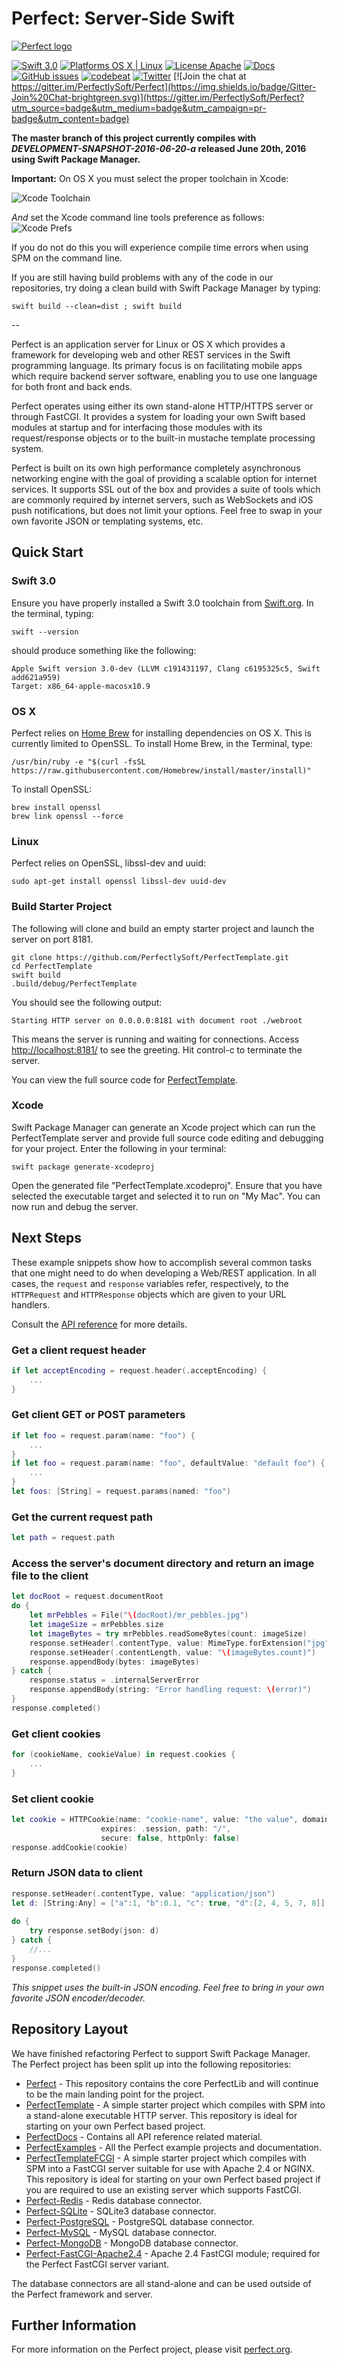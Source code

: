 # Perfect: Server-Side Swift
[![Perfect logo](http://www.perfect.org/images/perfect-git-banner.png)](http://perfect.org/get-involved.html)

[![Swift 3.0](https://img.shields.io/badge/Swift-3.0-orange.svg?style=flat)](https://developer.apple.com/swift/)
[![Platforms OS X | Linux](https://img.shields.io/badge/Platforms-OS%20X%20%7C%20Linux%20-lightgray.svg?style=flat)](https://developer.apple.com/swift/)
[![License Apache](https://img.shields.io/badge/License-Apache-lightgrey.svg?style=flat)](http://perfect.org/licensing.html)
[![Docs](https://img.shields.io/badge/docs-99%25-yellow.svg?style=flat)](http://www.perfect.org/docs/)
[![GitHub issues](https://img.shields.io/github/issues/PerfectlySoft/Perfect.svg)](https://github.com/PerfectlySoft/Perfect/issues)
[![codebeat](https://codebeat.co/badges/85f8f628-6ce8-4818-867c-21b523484ee9)](https://codebeat.co/projects/github-com-perfectlysoft-perfect)
[![Twitter](https://img.shields.io/badge/Twitter-@PerfectlySoft-brightgreen.svg?style=flat)](http://twitter.com/PerfectlySoft)
[![Join the chat at https://gitter.im/PerfectlySoft/Perfect](https://img.shields.io/badge/Gitter-Join%20Chat-brightgreen.svg)](https://gitter.im/PerfectlySoft/Perfect?utm_source=badge&utm_medium=badge&utm_campaign=pr-badge&utm_content=badge)

**The master branch of this project currently compiles with *DEVELOPMENT-SNAPSHOT-2016-06-20-a* released June 20th, 2016 using Swift Package Manager.**

**Important:** On OS X you must select the proper toolchain in Xcode:

![Xcode Toolchain](http://www.perfect.org/docs/assets/choose_toolchain.png) 

*And* set the Xcode command line tools preference as follows:
![Xcode Prefs](http://www.perfect.org/docs/assets/xcode_prefs.png) 

If you do not do this you will experience compile time errors when using SPM on the command line.

If you are still having build problems with any of the code in our repositories, try doing a clean build with Swift Package Manager by typing:

```swift build --clean=dist ; swift build```

--

Perfect is an application server for Linux or OS X which provides a framework for developing web and other REST services in the Swift programming language. Its primary focus is on facilitating mobile apps which require backend server software, enabling you to use one language for both front and back ends.

Perfect operates using either its own stand-alone HTTP/HTTPS server or through FastCGI. It provides a system for loading your own Swift based modules at startup and for interfacing those modules with its request/response objects or to the built-in mustache template processing system.

Perfect is built on its own high performance completely asynchronous networking engine with the goal of providing a scalable option for internet services. It supports SSL out of the box and provides a suite of tools which are commonly required by internet servers, such as WebSockets and iOS push notifications, but does not limit your options. Feel free to swap in your own favorite JSON or templating systems, etc.

## Quick Start

### Swift 3.0

Ensure you have properly installed a Swift 3.0 toolchain from [Swift.org](https://swift.org/getting-started/). In the terminal, typing:

```
swift --version
```

should produce something like the following:

```
Apple Swift version 3.0-dev (LLVM c191431197, Clang c6195325c5, Swift add621a959)
Target: x86_64-apple-macosx10.9
```

### OS X
Perfect relies on [Home Brew](http://brew.sh) for installing dependencies on OS X. This is currently limited to OpenSSL. To install Home Brew, in the Terminal, type:

```
/usr/bin/ruby -e "$(curl -fsSL https://raw.githubusercontent.com/Homebrew/install/master/install)"
```

To install OpenSSL:

```
brew install openssl
brew link openssl --force
```

### Linux
Perfect relies on OpenSSL, libssl-dev and uuid:

```
sudo apt-get install openssl libssl-dev uuid-dev
```

### Build Starter Project

The following will clone and build an empty starter project and launch the server on port 8181.

```
git clone https://github.com/PerfectlySoft/PerfectTemplate.git
cd PerfectTemplate
swift build
.build/debug/PerfectTemplate
```

You should see the following output:

```
Starting HTTP server on 0.0.0.0:8181 with document root ./webroot
```

This means the server is running and waiting for connections. Access [http://localhost:8181/](http://127.0.0.1:8181/) to see the greeting. Hit control-c to terminate the server.

You can view the full source code for [PerfectTemplate](https://github.com/PerfectlySoft/PerfectTemplate). 

### Xcode

Swift Package Manager can generate an Xcode project which can run the PerfectTemplate server and provide full source code editing and debugging for your project. Enter the following in your terminal:

```
swift package generate-xcodeproj
```

Open the generated file "PerfectTemplate.xcodeproj". Ensure that you have selected the executable target and selected it to run on "My Mac". You can now run and debug the server.

## Next Steps

These example snippets show how to accomplish several common tasks that one might need to do when developing a Web/REST application. In all cases, the ```request``` and ```response``` variables refer, respectively, to the ```HTTPRequest``` and ```HTTPResponse``` objects which are given to your URL handlers.

Consult the [API reference](http://www.perfect.org/docs/) for more details.

### Get a client request header

```swift
if let acceptEncoding = request.header(.acceptEncoding) {
	...
}
```

### Get client GET or POST parameters

```swift
if let foo = request.param(name: "foo") {
	...
}   
if let foo = request.param(name: "foo", defaultValue: "default foo") {
	...
}
let foos: [String] = request.params(named: "foo")
```

### Get the current request path

```swift
let path = request.path
```

### Access the server's document directory and return an image file to the client

```swift
let docRoot = request.documentRoot
do {
    let mrPebbles = File("\(docRoot)/mr_pebbles.jpg")
    let imageSize = mrPebbles.size
    let imageBytes = try mrPebbles.readSomeBytes(count: imageSize)
    response.setHeader(.contentType, value: MimeType.forExtension("jpg"))
    response.setHeader(.contentLength, value: "\(imageBytes.count)")
    response.appendBody(bytes: imageBytes)
} catch {
    response.status = .internalServerError
    response.appendBody(string: "Error handling request: \(error)")
}
response.completed()
```

### Get client cookies

```swift
for (cookieName, cookieValue) in request.cookies {
	...
}
```

### Set client cookie

```swift
let cookie = HTTPCookie(name: "cookie-name", value: "the value", domain: nil,
                    expires: .session, path: "/",
                    secure: false, httpOnly: false)
response.addCookie(cookie)
```

### Return JSON data to client

```swift
response.setHeader(.contentType, value: "application/json")
let d: [String:Any] = ["a":1, "b":0.1, "c": true, "d":[2, 4, 5, 7, 8]]
    
do {
    try response.setBody(json: d)
} catch {
    //...
}
response.completed()
```
*This snippet uses the built-in JSON encoding. Feel free to bring in your own favorite JSON encoder/decoder.*

## Repository Layout

We have finished refactoring Perfect to support Swift Package Manager. The Perfect project has been split up into the following repositories:

* [Perfect](https://github.com/PerfectlySoft/Perfect) - This repository contains the core PerfectLib and will continue to be the main landing point for the project.
* [PerfectTemplate](https://github.com/PerfectlySoft/PerfectTemplate) - A simple starter project which compiles with SPM into a stand-alone executable HTTP server. This repository is ideal for starting on your own Perfect based project.
* [PerfectDocs](https://github.com/PerfectlySoft/PerfectDocs) - Contains all API reference related material.
* [PerfectExamples](https://github.com/PerfectlySoft/PerfectExamples) - All the Perfect example projects and documentation.
* [PerfectTemplateFCGI](https://github.com/PerfectlySoft/PerfectTemplateFCGI) - A simple starter project which compiles with SPM into a FastCGI server suitable for use with Apache 2.4 or NGINX. This repository is ideal for starting on your own Perfect based project if you are required to use an existing server which supports FastCGI.
* [Perfect-Redis](https://github.com/PerfectlySoft/Perfect-Redis) - Redis database connector.
* [Perfect-SQLite](https://github.com/PerfectlySoft/Perfect-SQLite) - SQLite3 database connector.
* [Perfect-PostgreSQL](https://github.com/PerfectlySoft/Perfect-PostgreSQL) - PostgreSQL database connector.
* [Perfect-MySQL](https://github.com/PerfectlySoft/Perfect-MySQL) - MySQL database connector.
* [Perfect-MongoDB](https://github.com/PerfectlySoft/Perfect-MongoDB) - MongoDB database connector.
* [Perfect-FastCGI-Apache2.4](https://github.com/PerfectlySoft/Perfect-FastCGI-Apache2.4) - Apache 2.4 FastCGI module; required for the Perfect FastCGI server variant.

The database connectors are all stand-alone and can be used outside of the Perfect framework and server.

## Further Information
For more information on the Perfect project, please visit [perfect.org](http://perfect.org).

